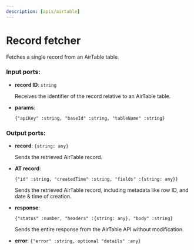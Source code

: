 ```yaml
---
description: [apis/airtable]
---
```


# Record fetcher

Fetches a single record from an AirTable table.

### Input ports:

* __record ID__: `string`

    Receives the identifier of the record relative to an AirTable table.


* __params__: 
    ```
    {"apiKey" :string, "baseId" :string, "tableName" :string}
    ```

### Output ports:

* __record__: `{string: any}`

    Sends the retrieved AirTable record.


* __AT record__: 
    ```
    {"id" :string, "createdTime" :string, "fields" :{string: any}}
    ```

    Sends the retrieved AirTable record, including metadata like row ID, and date & time of creation.


* __response__: 
    ```
    {"status" :number, "headers" :{string: any}, "body" :string}
    ```

    Sends the entire response from the AirTable API without modification.


* __error__: `{"error" :string, optional "details" :any}`

